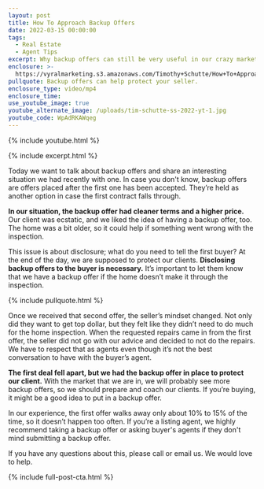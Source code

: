 ```yaml
---
layout: post
title: How To Approach Backup Offers
date: 2022-03-15 00:00:00
tags:
  - Real Estate
  - Agent Tips
excerpt: Why backup offers can still be very useful in our crazy market.
enclosure: >-
  https://vyralmarketing.s3.amazonaws.com/Timothy+Schutte/How+To+Approach+Backup+Offers.mp4
pullquote: Backup offers can help protect your seller.
enclosure_type: video/mp4
enclosure_time:
use_youtube_image: true
youtube_alternate_image: /uploads/tim-schutte-ss-2022-yt-1.jpg
youtube_code: WpAdRKAWqeg
---
```

{% include youtube.html %}

{% include excerpt.html %}

Today we want to talk about backup offers and share an interesting situation we had recently with one. In case you don't know, backup offers are offers placed after the first one has been accepted. They’re held as another option in case the first contract falls through.

**In our situation, the backup offer had cleaner terms and a higher price.** Our client was ecstatic, and we liked the idea of having a backup offer, too. The home was a bit older, so it could help if something went wrong with the inspection.

This issue is about disclosure; what do you need to tell the first buyer? At the end of the day, we are supposed to protect our clients. **Disclosing backup offers to the buyer is necessary.** It’s important to let them know that we have a backup offer if the home doesn’t make it through the inspection.

{% include pullquote.html %}

Once we received that second offer, the seller’s mindset changed. Not only did they want to get top dollar, but they felt like they didn’t need to do much for the home inspection. When the requested repairs came in from the first offer, the seller did not go with our advice and decided to not do the repairs. We have to respect that as agents even though it’s not the best conversation to have with the buyer’s agent.

**The first deal fell apart, but we had the backup offer in place to protect our client.** With the market that we are in, we will probably see more backup offers, so we should prepare and coach our clients. If you’re buying, it might be a good idea to put in a backup offer.

In our experience, the first offer walks away only about 10% to 15% of the time, so it doesn’t happen too often. If you’re a listing agent, we highly recommend taking a backup offer or asking buyer's agents if they don't mind submitting a backup offer.

If you have any questions about this, please call or email us. We would love to help.

{% include full-post-cta.html %}
